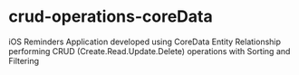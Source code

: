 # crud-operations-coreData
iOS Reminders Application developed using CoreData Entity Relationship performing CRUD (Create.Read.Update.Delete) operations with Sorting and Filtering


